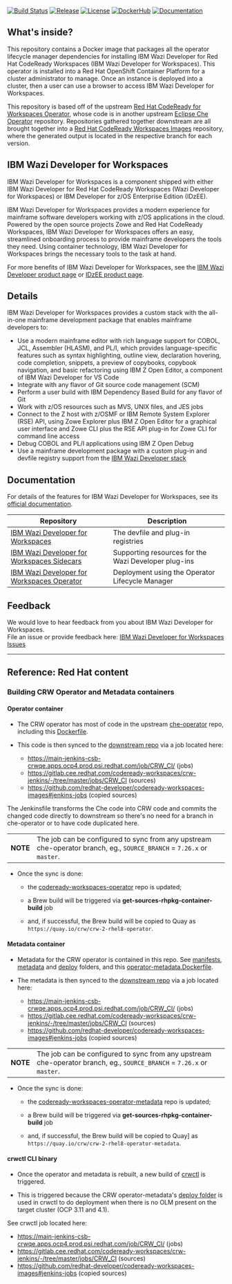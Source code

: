 [![Build Status](https://travis-ci.com/IBM/wazi-codeready-workspaces-operator.svg?branch=main)](https://travis-ci.com/IBM/wazi-codeready-workspaces-operator)
[![Release](https://img.shields.io/github/release/IBM/wazi-codeready-workspaces-operator.svg)](../../releases/latest)
[![License](https://img.shields.io/github/license/IBM/wazi-codeready-workspaces-operator)](LICENSE)
[![DockerHub](https://img.shields.io/badge/DockerHub-Operator-blue?color=3498db)](https://hub.docker.com/repository/docker/ibmcom/wazi-code-operator-catalog)
[![Documentation](https://img.shields.io/badge/Documentation-blue?color=1f618d)](https://ibm.biz/wazi-crw-doc)

## What's inside?

This repository contains a Docker image that packages all the operator lifecycle manager dependencies for installing IBM Wazi Developer for Red Hat CodeReady Workspaces (IBM Wazi Developer for Workspaces). This operator is installed into a Red Hat OpenShift Container Platform for a cluster administrator to manage. Once an instance is deployed into a cluster, then a user can use a browser to access IBM Wazi Developer for Workspaces.

This repository is based off of the upstream [Red Hat CodeReady for Workspaces Operator](https://github.com/redhat-developer/codeready-workspaces-operator), whose code is in another upstream [Eclipse Che Operator](https://github.com/eclipse/che-operator/) repository. Repositories gathered together downstream are all brought together into a [Red Hat CodeReady Workspaces Images](https://github.com/redhat-developer/codeready-workspaces-images) repository, where the generated output is located in the respective branch for each version.
  
## IBM Wazi Developer for Workspaces

IBM Wazi Developer for Workspaces is a component shipped with either IBM Wazi Developer for Red Hat CodeReady Workspaces (Wazi Developer for Workspaces) or IBM Developer for z/OS Enterprise Edition (IDzEE).

IBM Wazi Developer for Workspaces provides a modern experience for mainframe software developers working with z/OS applications in the cloud. Powered by the open source projects Zowe and Red Hat CodeReady Workspaces, IBM Wazi Developer for Workspaces offers an easy, streamlined onboarding process to provide mainframe developers the tools they need. Using container technology, IBM Wazi Developer for Workspaces brings the necessary tools to the task at hand.

For more benefits of IBM Wazi Developer for Workspaces, see the [IBM Wazi Developer product page](https://www.ibm.com/products/wazi-developer) or [IDzEE product page](https://www.ibm.com/products/developer-for-zos).

## Details

IBM Wazi Developer for Workspaces provides a custom stack with the all-in-one mainframe development package that enables mainframe developers to:

- Use a modern mainframe editor with rich language support for COBOL, JCL, Assembler (HLASM), and PL/I, which provides language-specific features such as syntax highlighting, outline view, declaration hovering, code completion, snippets, a preview of copybooks, copybook navigation, and basic refactoring using IBM Z Open Editor, a component of IBM Wazi Developer for VS Code
- Integrate with any flavor of Git source code management (SCM)
- Perform a user build with IBM Dependency Based Build for any flavor of Git
- Work with z/OS resources such as MVS, UNIX files, and JES jobs
- Connect to the Z host with z/OSMF or IBM Remote System Explorer (RSE) API, using Zowe Explorer plus IBM Z Open Editor for a graphical user interface and Zowe CLI plus the RSE API plug-in for Zowe CLI for command line access
- Debug COBOL and PL/I applications using IBM Z Open Debug
- Use a mainframe development package with a custom plug-in and devfile registry support from the [IBM Wazi Developer stack](https://github.com/IBM/wazi-codeready-workspaces)

## Documentation

For details of the features for IBM Wazi Developer for Workspaces, see its [official documentation](https://ibm.biz/wazi-crw-doc).

| Repository | Description |
| --- | --- |
| [IBM Wazi Developer for Workspaces](https://github.com/ibm/wazi-codeready-workspaces) |  The devfile and plug-in registries |
| [IBM Wazi Developer for Workspaces Sidecars](https://github.com/ibm/wazi-codeready-workspaces-sidecars) | Supporting resources for the Wazi Developer plug-ins |
| [IBM Wazi Developer for Workspaces Operator](https://github.com/ibm/wazi-codeready-workspaces-operator) | Deployment using the Operator Lifecycle Manager |

## Feedback
  
We would love to hear feedback from you about IBM Wazi Developer for Workspaces.  
File an issue or provide feedback here: [IBM Wazi Developer for Workspaces Issues](https://github.com/IBM/wazi-codeready-workspaces/issues)

---
  
## Reference: Red Hat content

### Building CRW Operator and Metadata containers

#### Operator container

- The CRW operator has most of code in the upstream [che-operator](https://github.com/eclipse-che/che-operator/) repo, including this [Dockerfile](https://github.com/eclipse-che/che-operator/blob/master/Dockerfile).

- This code is then synced to the [downstream repo](http://pkgs.devel.redhat.com/cgit/containers/codeready-workspaces-operator/?h=crw-2-rhel-8) via a job located here:

  - https://main-jenkins-csb-crwqe.apps.ocp4.prod.psi.redhat.com/job/CRW_CI/ (jobs)
  - https://gitlab.cee.redhat.com/codeready-workspaces/crw-jenkins/-/tree/master/jobs/CRW_CI (sources)
  - https://github.com/redhat-developer/codeready-workspaces-images#jenkins-jobs (copied sources)

The Jenkinsfile transforms the Che code into CRW code and commits the changed code directly to downstream so there's no need for a branch in che-operator or to have code duplicated here. 

| | |
| --- | --- |
| **NOTE** | The job can be configured to sync from any upstream che-operator branch, eg., `SOURCE_BRANCH` = `7.26.x` or `master`. |

- Once the sync is done:

  - the [codeready-workspaces-operator](http://pkgs.devel.redhat.com/cgit/containers/codeready-workspaces-operator/?h=crw-2-rhel-8) repo is updated;

  - a Brew build will be triggered via **get-sources-rhpkg-container-build** job

  - and, if successful, the Brew build will be copied to Quay as `https://quay.io/crw/crw-2-rhel8-operator`.

#### Metadata container

- Metadata for the CRW operator is contained in this repo. See [manifests](https://github.com/redhat-developer/codeready-workspaces-operator/tree/master/manifests), [metadata](https://github.com/redhat-developer/codeready-workspaces-operator/tree/master/metadata) and [deploy](https://github.com/redhat-developer/codeready-workspaces-operator/tree/master/deploy) folders, and this [operator-metadata.Dockerfile](https://github.com/redhat-developer/codeready-workspaces-operator/blob/master/operator-metadata.Dockerfile).

- The metadata is then synced to the [downstream repo](http://pkgs.devel.redhat.com/cgit/containers/codeready-workspaces-operator-metadata/?h=crw-2-rhel-8) via a job located here:

  - https://main-jenkins-csb-crwqe.apps.ocp4.prod.psi.redhat.com/job/CRW_CI/ (jobs)
  - https://gitlab.cee.redhat.com/codeready-workspaces/crw-jenkins/-/tree/master/jobs/CRW_CI (sources)
  - https://github.com/redhat-developer/codeready-workspaces-images#jenkins-jobs (copied sources)

| | |
| --- | --- |
| **NOTE** | The job can be configured to sync from any upstream che-operator branch, eg., `SOURCE_BRANCH` = `7.26.x` or `master`. |

- Once the sync is done:

  - the [codeready-workspaces-operator-metadata](http://pkgs.devel.redhat.com/cgit/containers/codeready-workspaces-operator-metadata/?h=crw-2-rhel-8) repo is updated;

  - a Brew build will be triggered via **get-sources-rhpkg-container-build** job

  - and, if successful, the Brew build will be copied to Quay] as `https://quay.io/crw/crw-2-rhel8-operator-metadata`.

#### crwctl CLI binary

* Once the operator and metadata is rebuilt, a new build of [crwctl](https://github.com/redhat-developer/codeready-workspaces-chectl) is triggered.

* This is triggered because the CRW operator-metadata's [deploy folder](https://github.com/redhat-developer/codeready-workspaces-operator/tree/master/deploy) is used in crwctl to do deployment when there is no OLM present on the target cluster (OCP 3.11 and 4.1).

See crwctl job located here:

  - https://main-jenkins-csb-crwqe.apps.ocp4.prod.psi.redhat.com/job/CRW_CI/ (jobs)
  - https://gitlab.cee.redhat.com/codeready-workspaces/crw-jenkins/-/tree/master/jobs/CRW_CI (sources)
  - https://github.com/redhat-developer/codeready-workspaces-images#jenkins-jobs (copied sources)
